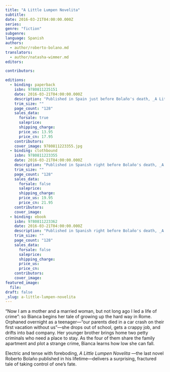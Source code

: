 ```yaml
---
title: "A Little Lumpen Novelita"
subtitle:
date: 2016-03-21T04:00:00.000Z
series:
genre: "fiction"
subgenre:
language: Spanish
authors:
  - author/roberto-bolano.md
translators:
  - author/natasha-wimmer.md
editors:

contributors:

editions:
  - binding: paperback
    isbn: 9780811225151
    date: 2016-03-21T04:00:00.000Z
    description: "Published in Spain just before Bolaño's death, _A Little Lumpen Novelita_ percolates with a fierce and tender love of women "
    trim_size: ""
    page_count: "128"
    sales_data:
      forsale: true
      saleprice:
      shipping_charge:
      price_us: 13.95
      price_cn: 17.95
    contributors:
    cover_image: 9780811223355.jpg
  - binding: clothbound
    isbn: 9780811223355
    date: 2016-03-21T04:00:00.000Z
    description: "Published in Spanish right before Bolaño's death, _A Little Lumpen Novelita_ percolates with a fierce and tender love of women "
    trim_size: ""
    page_count: "128"
    sales_data:
      forsale: false
      saleprice:
      shipping_charge:
      price_us: 19.95
      price_cn: 21.95
    contributors:
    cover_image:
  - binding: ebook
    isbn: 9780811223362
    date: 2016-03-21T04:00:00.000Z
    description: "Published in Spanish right before Bolaño's death, _A Little Lumpen Novelita_ percolates with a fierce and tender love of women "
    trim_size: ""
    page_count: "128"
    sales_data:
      forsale: false
      saleprice:
      shipping_charge:
      price_us:
      price_cn:
    contributors:
    cover_image:
featured_image:
  file:
draft: false
_slug: a-little-lumpen-novelita
---
```


“Now I am a mother and a married woman, but not long ago I led a life of crime”: so Bianca begins her tale of growing up the hard way in Rome. Orphaned overnight as a teenager—“our parents died in a car crash on their first vacation without us”—she drops out of school, gets a crappy job, and drifts into bad company. Her younger brother brings home two petty criminals who need a place to stay. As the four of them share the family apartment and plot a strange crime, Bianca learns how low she can fall.

Electric and tense with foreboding, _A Little Lumpen Novelita_ —the last novel Roberto Bolaño published in his lifetime—delivers a surprising, fractured tale of taking control of one’s fate.
